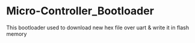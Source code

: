 # Micro-Controller_Bootloader
This bootloader used to download new hex file over uart &amp; write it in flash memory 
